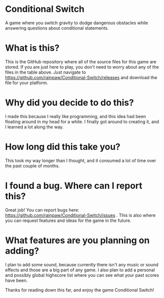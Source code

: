 # Conditional Switch
A game where you switch gravity to dodge dangerous obstacles while answering questions about conditional statements.

# What is this?
This is the GitHub repository where all of the source files for this game are stored. If you are just here to play, you don't need to worry about any of the files in the table above. Just navigate to https://github.com/rainpaw/Conditional-Switch/releases and download the file for your platform.

# Why did you decide to do this?
I made this because I really like programming, and this idea had been floating around in my head for a while. I finally got around to creating it, and I learned a lot along the way.

# How long did this take you?
This took my way longer than I thought, and it consumed a lot of time over the past couple of months.

#  I found a bug. Where can I report this?
Great job! You can report bugs here: https://github.com/rainpaw/Conditional-Switch/issues . This is also where you can request features and ideas for the game in the future.

# What features are you planning on adding?
I plan to add some sound, because currently there isn't any music or sound effects and those are a big part of any game. I also plan to add a personal and possibly global highscore list where you can see what your past scores have been.

Thanks for reading down this far, and enjoy the game Conditional Switch!
